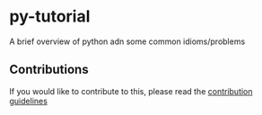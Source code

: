 # py-tutorial

A brief overview of python adn some common idioms/problems

## Contributions

If you would like to contribute to this, please read the [contribution guidelines](./CONTRIBUTING.md)

